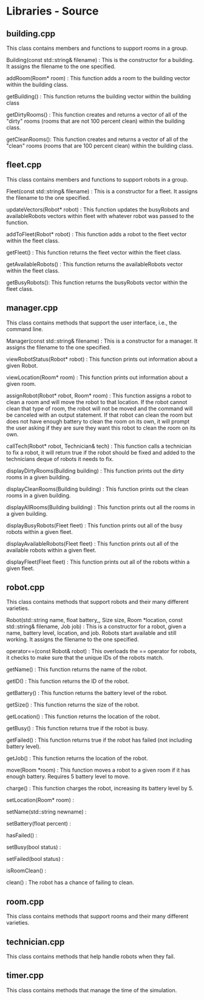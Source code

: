 # Libraries - Source

## building.cpp
This class contains members and functions to support rooms in a group.

Building(const std::string& filename) : This is the constructor for a building. It assigns the filename to the one specified.

addRoom(Room* room) : This function adds a room to the building vector within the building class.

getBuilding() : This function returns the building vector within the building class

getDirtyRooms() : This function creates and returns a vector of all of the "dirty" rooms (rooms that are not 100 percent clean) within the building class.

getCleanRooms(): This function creates and returns a vector of all of the "clean" rooms (rooms that are 100 percent clean) within the building class.

## fleet.cpp
This class contains members and functions to support robots in a group.

Fleet(const std::string& filename) : This is a constructor for a fleet.  It assigns the filename to the one specified.

updateVectors(Robot* robot) : This function updates the busyRobots and availableRobots vectors within fleet with whatever robot was passed to the function.

addToFleet(Robot* robot) : This function adds a robot to the fleet vector within the fleet class.

getFleet() : This function returns the fleet vector within the fleet class.

getAvailableRobots() : This function returns the availableRobots vector within the fleet class.

getBusyRobots(): This function returns the busyRobots vector within the fleet class.

## manager.cpp
This class contains methods that support the user interface, i.e., the command line. 

Manager(const std::string& filename) : This is a constructor for a manager.  It assigns the filename to the one specified.

viewRobotStatus(Robot* robot) : This function prints out information about a given Robot.

viewLocation(Room* room) : This function prints out information about a given room.

assignRobot(Robot* robot, Room* room) : This function assigns a robot to clean a room and will move the robot to that location. If the robot cannot clean that type of room, the robot will not be moved and the command will be canceled with an output statement. If that robot can clean the room but does not have enough battery to clean the room on its own, it will prompt the user asking if they are sure they want this robot to clean the room on its own.

callTech(Robot* robot, Technician& tech) : This function calls a technician to fix a robot, it will return true if the robot should be fixed and added to the technicians deque of robots it needs to fix.

displayDirtyRooms(Building building) : This function prints out the dirty rooms in a given building.

displayCleanRooms(Building building) : This function prints out the clean rooms in a given building.

displayAllRooms(Building building) : This function prints out all the rooms in a given building.

displayBusyRobots(Fleet fleet) : This function prints out all of the busy robots within a given fleet.

displayAvailableRobots(Fleet fleet) : This function prints out all of the available robots within a given fleet.

displayFleet(Fleet fleet) : This function prints out all of the robots within a given fleet.

## robot.cpp
This class contains methods that support robots and their many different varieties. 

Robot(std::string name, float battery_, Size size, Room *location, const std::string& filename, Job job) : This is a constructor for a robot, given a name, battery level, location, and job.  Robots start available and still working.  It assigns the filename to the one specified.

operator==(const Robot& robot) : This overloads the == operator for robots, it checks to make sure that the unique IDs of the robots match.

getName() : This function returns the name of the robot.

getID() : This function returns the ID of the robot.

getBattery() : This function returns the battery level of the robot.

getSize() : This function returns the size of the robot.

getLocation() : This function returns the location of the robot.

getBusy() : This function returns true if the robot is busy.

getFailed() : This function returns true if the robot has failed (not including battery level).

getJob() : This function returns the location of the robot.

move(Room *room) : This function moves a robot to a given room if it has enough battery. Requires 5 battery level to move.

charge() : This function charges the robot, increasing its battery level by 5.

setLocation(Room* room) : 

setName(std::string newname) : 

setBattery(float percent) : 

hasFailed() : 

setBusy(bool status) : 

setFailed(bool status) : 

isRoomClean() : 

clean() : The robot has a chance of failing to clean. 

## room.cpp
This class contains methods that support rooms and their many different varieties.

## technician.cpp
This class contains methods that help handle robots when they fail.

## timer.cpp
This class contains methods that manage the time of the simulation.